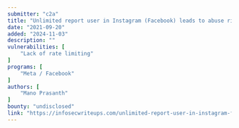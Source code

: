 ```yaml
---
submitter: "c2a"
title: "Unlimited report user in Instagram (Facebook) leads to abuse risk."
date: "2021-09-20"
added: "2024-11-03"
description: ""
vulnerabilities: [
    "Lack of rate limiting"
]
programs: [
    "Meta / Facebook"
]
authors: [
    "Mano Prasanth"
]
bounty: "undisclosed"
link: "https://infosecwriteups.com/unlimited-report-user-in-instagram-facebook-leads-to-abuse-risk-efcca325aada"
---
```




